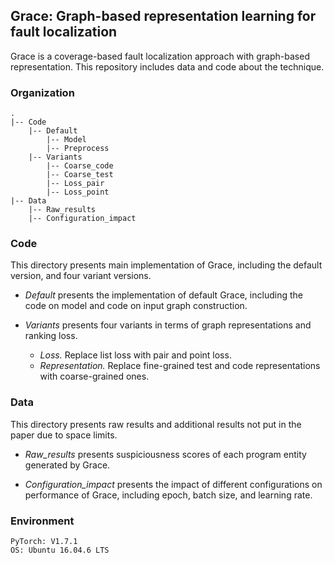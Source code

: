 
## Grace: Graph-based representation learning for fault localization

Grace is a coverage-based fault localization approach with graph-based representation. This repository includes data and code about the technique.


###  Organization

    .
	|-- Code 
		|-- Default 
			|-- Model
			|-- Preprocess
		|-- Variants
			|-- Coarse_code 
			|-- Coarse_test
			|-- Loss_pair
			|-- Loss_point
	|-- Data
		|-- Raw_results
		|-- Configuration_impact 


###  Code
This directory presents main implementation of Grace, including the default version, and four variant versions.

* *Default*  presents the implementation of default Grace, including the code on model and code on input graph construction.

* *Variants*  presents four variants in terms of graph representations and ranking loss.

    * *Loss.* Replace list loss with pair and point loss.
    * *Representation.* Replace fine-grained test and code representations with coarse-grained ones.


###  Data
This directory presents raw results and additional results not put in the paper due to space limits.

* *Raw_results*  presents suspiciousness scores of each program entity generated by Grace.

* *Configuration_impact* presents the impact of different configurations  on performance of Grace, including epoch, batch size, and learning rate.

### Environment
```
PyTorch: V1.7.1
OS: Ubuntu 16.04.6 LTS
```


